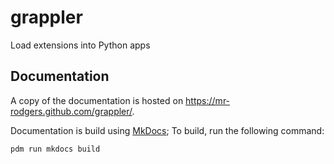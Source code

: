 # grappler

Load extensions into Python apps


## Documentation

A copy of the documentation is hosted on https://mr-rodgers.github.com/grappler/.

Documentation is build using [MkDocs](https://www.mkdocs.org/);
To build, run the following command:

```
pdm run mkdocs build
```
